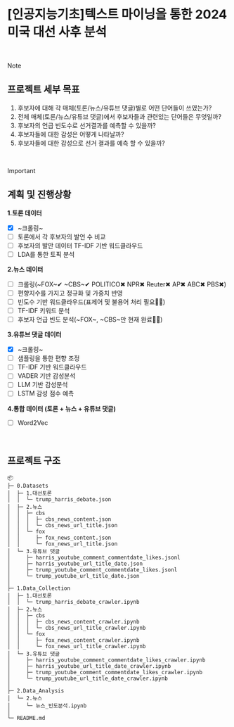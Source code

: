 # [인공지능기초]텍스트 마이닝을 통한 2024 미국 대선 사후 분석 

<br>

> [!NOTE]
> ## 프로젝트 세부 목표
> 1. 후보자에 대해 각 매체(토론/뉴스/유튜브 댓글)별로 어떤 단어들이 쓰였는가?
> 2. 전체 매체(토론/뉴스/유튜브 댓글)에서 후보자들과 관련있는 단어들은 무엇일까?
> 3. 후보자의 언급 빈도수로 선거결과를 예측할 수 있을까?
> 4. 후보자들에 대한 감성은 어떻게 나타날까?
> 5. 후보자들에 대한 감성으로 선거 결과를 예측 할 수 있을까? 

<br>

> [!IMPORTANT]
> ## 계획 및 진행상황
> **1.토론 데이터**
> - [X] ~크롤링~
> - [ ] 토론에서 각 후보자의 발언 수 비교
> - [ ] 후보자의 발안 데이터 TF-IDF 기반 워드클라우드
> - [ ] LDA를 통한 토픽 분석
> 
> **2.뉴스 데이터**
> - [ ] 크롤링(~FOX~✔ ~CBS~✔ POLITICO✖ NPR✖ Reuter✖ AP✖ ABC✖ PBS✖)
> - [ ] 편향지수를 가지고 정규화 및 가중치 반영
> - [ ] 빈도수 기반 워드클라우드(표제어 및 불용어 처리 필요🏃‍♀️)
> - [ ] TF-IDF 키워드 분석
> - [ ] 후보자 언급 빈도 분석(~FOX~, ~CBS~만 현재 완료🏃‍♀️)
> 
> **3.유튜브 댓글 데이터**
> - [X] ~크롤링~
> - [ ] 샘플링을 통한 편향 조정
> - [ ] TF-IDF 기반 워드클라우드
> - [ ] VADER 기반 감성분석
> - [ ] LLM 기반 감성분석
> - [ ] LSTM 감성 점수 예측
> 
> **4.통합 데이터 (토론 + 뉴스 + 유튜브 댓글)**
> - [ ] Word2Vec


<br>


## 프로젝트 구조

```
📦 
├─ 0.Datasets
│  ├─ 1.대선토론
│  │  └─ trump_harris_debate.json
│  ├─ 2.뉴스
│  │  ├─ cbs
│  │  │  ├─ cbs_news_content.json
│  │  │  └─ cbs_news_url_title.json
│  │  └─ fox
│  │     ├─ fox_news_content.json
│  │     └─ fox_news_url_title.json
│  └─ 3.유튜브 댓글
│     ├─ harris_youtube_comment_commentdate_likes.jsonl
│     ├─ harris_youtube_url_title_date.json
│     ├─ trump_youtube_comment_commentdate_likes.jsonl
│     └─ trump_youtube_url_title_date.json
│
├─ 1.Data_Collection
│  ├─ 1.대선토론
│  │  └─ trump_harris_debate_crawler.ipynb
│  ├─ 2.뉴스
│  │  ├─ cbs
│  │  │  ├─ cbs_news_content_crawler.ipynb
│  │  │  └─ cbs_news_url_title_crawler.ipynb
│  │  └─ fox
│  │     ├─ fox_news_content_crawler.ipynb
│  │     └─ fox_news_url_title_crawler.ipynb
│  └─ 3.유튜브 댓글
│     ├─ harris_youtube_comment_commentdate_likes_crawler.ipynb
│     ├─ harris_youtube_url_title_date_crawler.ipynb
│     ├─ trump_youtube_comment_commentdate_likes_crawler.ipynb
│     └─ trump_youtube_url_title_date_crawler.ipynb
│
├─ 2.Data_Analysis
│  └─ 2.뉴스
│     └─ 뉴스_빈도분석.ipynb
│
└─ README.md
```
